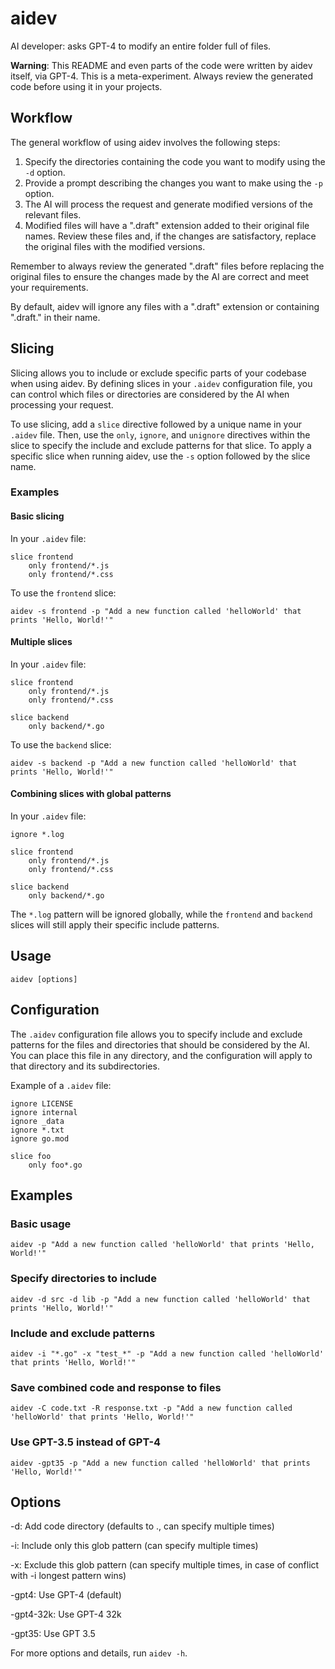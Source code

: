 # aidev

AI developer: asks GPT-4 to modify an entire folder full of files.

**Warning**: This README and even parts of the code were written by aidev itself, via GPT-4. This is a meta-experiment. Always review the generated code before using it in your projects.

## Workflow

The general workflow of using aidev involves the following steps:

1. Specify the directories containing the code you want to modify using the `-d` option.
2. Provide a prompt describing the changes you want to make using the `-p` option.
3. The AI will process the request and generate modified versions of the relevant files.
4. Modified files will have a ".draft" extension added to their original file names. Review these files and, if the changes are satisfactory, replace the original files with the modified versions.

Remember to always review the generated ".draft" files before replacing the original files to ensure the changes made by the AI are correct and meet your requirements.

By default, aidev will ignore any files with a ".draft" extension or containing ".draft." in their name.

## Slicing

Slicing allows you to include or exclude specific parts of your codebase when using aidev. By defining slices in your `.aidev` configuration file, you can control which files or directories are considered by the AI when processing your request.

To use slicing, add a `slice` directive followed by a unique name in your `.aidev` file. Then, use the `only`, `ignore`, and `unignore` directives within the slice to specify the include and exclude patterns for that slice. To apply a specific slice when running aidev, use the `-s` option followed by the slice name.

### Examples

#### Basic slicing

In your `.aidev` file:

```
slice frontend
    only frontend/*.js
    only frontend/*.css
```

To use the `frontend` slice:

```
aidev -s frontend -p "Add a new function called 'helloWorld' that prints 'Hello, World!'"
```

#### Multiple slices

In your `.aidev` file:

```
slice frontend
    only frontend/*.js
    only frontend/*.css

slice backend
    only backend/*.go
```

To use the `backend` slice:

```
aidev -s backend -p "Add a new function called 'helloWorld' that prints 'Hello, World!'"
```

#### Combining slices with global patterns

In your `.aidev` file:

```
ignore *.log

slice frontend
    only frontend/*.js
    only frontend/*.css

slice backend
    only backend/*.go
```

The `*.log` pattern will be ignored globally, while the `frontend` and `backend` slices will still apply their specific include patterns.

## Usage

```
aidev [options]
```

## Configuration

The `.aidev` configuration file allows you to specify include and exclude patterns for the files and directories that should be considered by the AI. You can place this file in any directory, and the configuration will apply to that directory and its subdirectories.

Example of a `.aidev` file:

```
ignore LICENSE
ignore internal
ignore _data
ignore *.txt
ignore go.mod

slice foo
    only foo*.go
```

## Examples

### Basic usage

```
aidev -p "Add a new function called 'helloWorld' that prints 'Hello, World!'"
```

### Specify directories to include

```
aidev -d src -d lib -p "Add a new function called 'helloWorld' that prints 'Hello, World!'"
```

### Include and exclude patterns

```
aidev -i "*.go" -x "test_*" -p "Add a new function called 'helloWorld' that prints 'Hello, World!'"
```

### Save combined code and response to files

```
aidev -C code.txt -R response.txt -p "Add a new function called 'helloWorld' that prints 'Hello, World!'"
```

### Use GPT-3.5 instead of GPT-4

```
aidev -gpt35 -p "Add a new function called 'helloWorld' that prints 'Hello, World!'"
```

## Options

-d: Add code directory (defaults to ., can specify multiple times)

-i: Include only this glob pattern (can specify multiple times)

-x: Exclude this glob pattern (can specify multiple times, in case of conflict with -i longest pattern wins)

-gpt4: Use GPT-4 (default)

-gpt4-32k: Use GPT-4 32k

-gpt35: Use GPT 3.5

For more options and details, run `aidev -h`.

